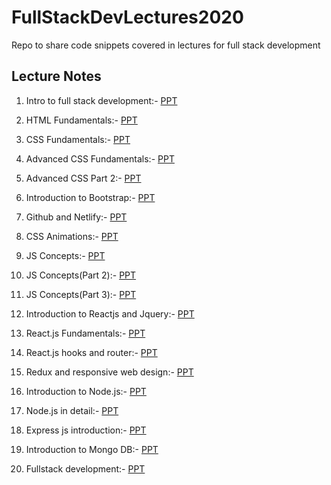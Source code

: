 # FullStackDevLectures2020
Repo to share code snippets covered in lectures for full stack development  

## Lecture Notes  
1. Intro to full stack development:- [PPT](https://www.canva.com/design/DAEM0jF297E/T4cnQ1ONW01pMtNrf0MiQg/view?utm_content=DAEM0jF297E&utm_campaign=designshare&utm_medium=link&utm_source=publishsharelink)

2. HTML Fundamentals:- [PPT](https://www.canva.com/design/DAENp7nWCuI/Gtdg4rFxSwgJYTAYoSjEgQ/view?utm_content=DAENp7nWCuI&utm_campaign=designshare&utm_medium=link&utm_source=publishsharelink)

3. CSS Fundamentals:- [PPT](https://www.canva.com/design/DAEOZL99viI/DfoZMd9ItYQoz1SB8gtfCw/view?utm_content=DAEOZL99viI&utm_campaign=designshare&utm_medium=link&utm_source=publishsharelink)

4. Advanced CSS Fundamentals:- [PPT](https://www.canva.com/design/DAEO8QNftGU/XcacC-Ns_Qq8uAsclrupQQ/view?utm_content=DAEO8QNftGU&utm_campaign=designshare&utm_medium=link&utm_source=publishsharelink)

5. Advanced CSS Part 2:- [PPT](https://www.canva.com/design/DAEPnYpqXYU/13aYnsSuL6tkdsO4vreoiA/view?utm_content=DAEPnYpqXYU&utm_campaign=designshare&utm_medium=link&utm_source=publishsharelink)

6. Introduction to Bootstrap:- [PPT](https://www.canva.com/design/DAEO4uwdUWY/UQADHQ5yKotv8LYeF2JdZQ/view?utm_content=DAEO4uwdUWY&utm_campaign=designshare&utm_medium=link&utm_source=publishsharelink)

6. Github and Netlify:- [PPT](https://www.canva.com/design/DAEPjB_-fSA/fwOo8aIkQrwjT6X6dGCKtQ/view?utm_content=DAEPjB_-fSA&utm_campaign=designshare&utm_medium=link&utm_source=publishsharelink)

7. CSS Animations:- [PPT](https://www.canva.com/design/DAEPnYpqXYU/13aYnsSuL6tkdsO4vreoiA/view?utm_content=DAEPnYpqXYU&utm_campaign=designshare&utm_medium=link&utm_source=publishsharelink)

8. JS Concepts:- [PPT](https://www.canva.com/design/DAESIzih3O4/JoxZd0nBXV_Vyh3uC7ahWA/view?utm_content=DAESIzih3O4&utm_campaign=designshare&utm_medium=link&utm_source=publishsharelink)

9. JS Concepts(Part 2):- [PPT](https://www.canva.com/design/DAETXhz0-Fg/MZJjJmT2-zwMwQ3s9olWxQ/view?utm_content=DAETXhz0-Fg&utm_campaign=designshare&utm_medium=link&utm_source=publishsharelink) 

10. JS Concepts(Part 3):- [PPT](https://www.canva.com/design/DAEUBeABgLE/zsgMILE3bgIN7l7tNbgPug/view?utm_content=DAEUBeABgLE&utm_campaign=designshare&utm_medium=link&utm_source=publishsharelink)

11. Introduction to Reactjs and Jquery:- [PPT](https://www.canva.com/design/DAEUsQfp5lQ/434MhQXzGV0fLaKz_dEowQ/view?utm_content=DAEUsQfp5lQ&utm_campaign=designshare&utm_medium=link&utm_source=publishsharelink)

12. React.js Fundamentals:- [PPT](https://www.canva.com/design/DAEUxOlQpHI/CgcEIWVscSEBEITolZYftw/view?utm_content=DAEUxOlQpHI&utm_campaign=designshare&utm_medium=link&utm_source=publishsharelink)

13. React.js hooks and router:- [PPT](https://www.canva.com/design/DAEVWLWIx8g/VGb3WNeIt5VU9xrjOukssA/view?utm_content=DAEVWLWIx8g&utm_campaign=designshare&utm_medium=link&utm_source=publishsharelink) 

14. Redux and responsive web design:- [PPT](https://www.canva.com/design/DAEWAzdDqC8/q0BHBki1qcrD4eOcIDEf5w/view?utm_content=DAEWAzdDqC8&utm_campaign=designshare&utm_medium=link&utm_source=publishsharelink)

15. Introduction to Node.js:- [PPT](https://www.canva.com/design/DAEWv1_E40k/-IzrnfJYRA7Rj4KoaNEWmg/view?utm_content=DAEWv1_E40k&utm_campaign=designshare&utm_medium=link&utm_source=publishsharelink)

16. Node.js in detail:- [PPT](https://www.canva.com/design/DAEXUhtARrc/AxtO80U0H_ijF4-1NuQxeQ/view?utm_content=DAEXUhtARrc&utm_campaign=designshare&utm_medium=link&utm_source=publishsharelink) 

17. Express js introduction:- [PPT](https://www.canva.com/design/DAEXYvM_5TA/9WAU2aeq_FDWdVYic4hB3g/view?utm_content=DAEXYvM_5TA&utm_campaign=designshare&utm_medium=link&utm_source=publishsharelink) 

18. Introduction to Mongo DB:- [PPT](https://www.canva.com/design/DAEX-XxwkWU/41bpYGviH47PwnexAD8SoA/view?utm_content=DAEX-XxwkWU&utm_campaign=designshare&utm_medium=link&utm_source=publishsharelink)

19. Fullstack development:- [PPT](https://www.canva.com/design/DAEYoP79UEQ/zFayuJCJUU1blhRbcivVPg/view?utm_content=DAEYoP79UEQ&utm_campaign=designshare&utm_medium=link&utm_source=publishsharelink)
